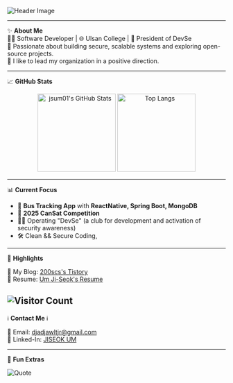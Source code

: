 <div align="left">

![Header Image](https://capsule-render.vercel.app/api?type=waving&height=200&color=gradient&text=Thank%20you%20for%20coming%20to%20my%20world!&fontColor=FFFFFF&fontSize=50&animation=twinkling)

---

✨ **About Me**  
👨‍💻 Software Developer | 🌐 Ulsan College | 🚀 President of DevSe  
💙 Passionate about building secure, scalable systems and exploring open-source projects.  
💜 I like to lead my organization in a positive direction.

---

📈 **GitHub Stats**
  
<p align="center">
  <img src="https://github-readme-stats.vercel.app/api?username=jsum01&show_icons=true&theme=radical&hide=issues" alt="jsum01's GitHub Stats" height="180px"/>
  <img src="https://github-readme-stats.vercel.app/api/top-langs/?username=jsum01&layout=compact&theme=radical" alt="Top Langs" height="180px"/>
</p>

---

📊 **Current Focus**  
- 🚌 **Bus Tracking App** with **ReactNative, Spring Boot, MongoDB**
- 🚀 **2025 CanSat Competition**
- 👨‍💼 Operating "DevSe" (a club for development and activation of security awareness)
- 🛠️ Clean && Secure Coding, 

---

🌟 **Highlights**

🔗 My Blog: [200scs's Tistory](https://jsum01.tistory.com)  
📜 Resume: [Um Ji-Seok's Resume](https://jsum01.notion.site/UmJiseok-2e3ef5bd955e4649b6421d93cc2f6b73)

![Visitor Count](https://hits.seeyoufarm.com/api/count/incr/badge.svg?url=https%3A%2F%2Fgithub.com%2Fjsum01&count_bg=%2379C83D&title_bg=%23555555&icon=github.svg&icon_color=%23E7E7E7&title=Visitors&edge_flat=false)
---

ℹ **Contact Me** ℹ

📧 Email: [djadjawltjr@gmail.com](mailto:djadjawltjr@gmail.com)  
💼 Linked-In: [JISEOK UM](https://www.linkedin.com/in/jiseok-um-3b7a622a7/)

---

🌈 **Fun Extras**

![Quote](https://quotes-github-readme.vercel.app/api?type=horizontal&theme=dark)  
<!-- Optional: Add a personal motto or favorite quote here -->

</div>
